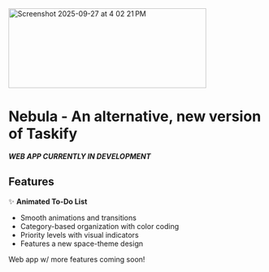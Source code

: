 
<img width="389" height="157" alt="Screenshot 2025-09-27 at 4 02 21 PM" src="https://github.com/user-attachments/assets/5fe8e3da-48ca-4ffa-ab50-0a70ec062d83" />

# Nebula - An alternative, new version of Taskify

***WEB APP CURRENTLY IN DEVELOPMENT***

## Features

✨ **Animated To-Do List**
- Smooth animations and transitions
- Category-based organization with color coding
- Priority levels with visual indicators
- Features a new space-theme design

Web app w/ more features coming soon!
